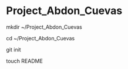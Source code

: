 Project_Abdon_Cuevas
====================


mkdir ~/Project_Abdon_Cuevas

cd ~/Project_Abdon_Cuevas

git init


touch README
